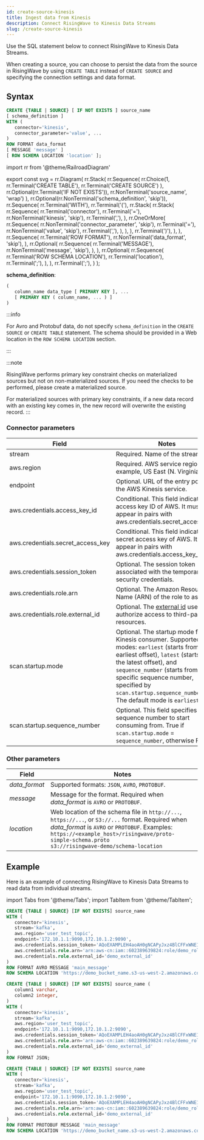 ```yaml
---
id: create-source-kinesis
title: Ingest data from Kinesis
description: Connect RisingWave to Kinesis Data Streams
slug: /create-source-kinesis
---
```


Use the SQL statement below to connect RisingWave to Kinesis Data Streams.

When creating a source, you can choose to persist the data from the source in RisingWave by using `CREATE TABLE` instead of `CREATE SOURCE` and specifying the connection settings and data format.

## Syntax

```sql
CREATE {TABLE | SOURCE} [ IF NOT EXISTS ] source_name 
[ schema_definition ]
WITH (
   connector='kinesis',
   connector_parameter='value', ...
) 
ROW FORMAT data_format
[ MESSAGE 'message' ]
[ ROW SCHEMA LOCATION 'location' ];
```



import rr from '@theme/RailroadDiagram'

export const svg = rr.Diagram(
    rr.Stack(
        rr.Sequence(
            rr.Choice(1,
                rr.Terminal('CREATE TABLE'),
                rr.Terminal('CREATE SOURCE')
            ),
            rr.Optional(rr.Terminal('IF NOT EXISTS')),
            rr.NonTerminal('source_name', 'wrap')
        ),
        rr.Optional(rr.NonTerminal('schema_definition', 'skip')),
        rr.Sequence(
            rr.Terminal('WITH'),
            rr.Terminal('('),
            rr.Stack(
                rr.Stack(
                    rr.Sequence(
                        rr.Terminal('connector'),
                        rr.Terminal('='),
                        rr.NonTerminal('kinesis', 'skip'),
                        rr.Terminal(','),
                    ),
                    rr.OneOrMore(
                        rr.Sequence(
                            rr.NonTerminal('connector_parameter', 'skip'),
                            rr.Terminal('='),
                            rr.NonTerminal('value', 'skip'),
                            rr.Terminal(','),
                        ),
                    ),
                ),
                rr.Terminal(')'),
            ),
        ),
        rr.Sequence(
            rr.Terminal('ROW FORMAT'),
            rr.NonTerminal('data_format', 'skip'),
        ),
        rr.Optional(
            rr.Sequence(
                rr.Terminal('MESSAGE'),
                rr.NonTerminal('message', 'skip'),
            ),
        ),
        rr.Optional(
            rr.Sequence(
                rr.Terminal('ROW SCHEMA LOCATION'),
                rr.Terminal('location'),
                rr.Terminal(';'),
            ),
        ),
        rr.Terminal(';'),
    )
);


<drawer SVG={svg} />





**schema_definition**:
```sql
(
   column_name data_type [ PRIMARY KEY ], ...
   [ PRIMARY KEY ( column_name, ... ) ]
)
```

:::info

For Avro and Protobuf data, do not specify `schema_definition` in the `CREATE SOURCE` or `CREATE TABLE` statement. The schema should be provided in a Web location in the `ROW SCHEMA LOCATION` section.

:::

:::note

RisingWave performs primary key constraint checks on materialized sources but not on non-materialized sources. If you need the checks to be performed, please create a materialized source.

For materialized sources with primary key constraints, if a new data record with an existing key comes in, the new record will overwrite the existing record. 
:::

### Connector parameters

|Field|	Notes|
|---|---|
|stream	|Required. Name of the stream.|
|aws.region	|Required. AWS service region. For example, US East (N. Virginia).|
|endpoint	|Optional. URL of the entry point for the AWS Kinesis service.|
|aws.credentials.access_key_id	|Conditional. This field indicates the access key ID of AWS. It must appear in pairs with aws.credentials.secret_access_key.	|
|aws.credentials.secret_access_key	|Conditional. This field indicates the secret access key of AWS. It must appear in pairs with aws.credentials.access_key_id.	|
|aws.credentials.session_token	|Optional. The session token associated with the temporary security credentials.	|
|aws.credentials.role.arn	|Optional. The Amazon Resource Name (ARN) of the role to assume.|
|aws.credentials.role.external_id|Optional. The [external id](https://aws.amazon.com/blogs/security/how-to-use-external-id-when-granting-access-to-your-aws-resources/) used to authorize access to third-party resources.	|
|scan.startup.mode |Optional. The startup mode for Kinesis consumer. Supported modes: `earliest` (starts from the earliest offset), `latest` (starts from the latest offset), and `sequence_number` (starts from specific sequence number, specified by `scan.startup.sequence_number`). The default mode is `earliest`.|
|scan.startup.sequence_number |Optional. This field specifies the sequence number to start consuming from. True if `scan.startup.mode` = `sequence_number`, otherwise False.| 

### Other parameters

|Field|	Notes|
|---|---|
|*data_format*| Supported formats: `JSON`, `AVRO`, `PROTOBUF`.|
|*message* |Message for the format. Required when *data_format* is `AVRO` or `PROTOBUF`.|
|*location*| Web location of the schema file in  `http://...`, `https://...`, or `S3://...` format. Required when *data_format* is `AVRO` or `PROTOBUF`. Examples:<br/>`https://<example_host>/risingwave/proto-simple-schema.proto`<br/>`s3://risingwave-demo/schema-location` |

## Example
Here is an example of connecting RisingWave to Kinesis Data Streams to read data from individual streams.

import Tabs from '@theme/Tabs';
import TabItem from '@theme/TabItem';

<Tabs>
<TabItem value="avro" label="Avro" default>

```sql
CREATE {TABLE | SOURCE} [IF NOT EXISTS] source_name
WITH (
   connector='kinesis',
   stream='kafka',
   aws.region='user_test_topic',
   endpoint='172.10.1.1:9090,172.10.1.2:9090',
   aws.credentials.session_token='AQoEXAMPLEH4aoAH0gNCAPyJxz4BlCFFxWNE1OPTgk5TthT+FvwqnKwRcOIfrRh3c/L To6UDdyJwOOvEVPvLXCrrrUtdnniCEXAMPLE/IvU1dYUg2RVAJBanLiHb4IgRmpRV3z rkuWJOgQs8IZZaIv2BXIa2R4OlgkBN9bkUDNCJiBeb/AXlzBBko7b15fjrBs2+cTQtp Z3CYWFXG8C5zqx37wnOE49mRl/+OtkIKGO7fAE',
   aws.credentials.role.arn='arn:aws-cn:iam::602389639824:role/demo_role',
   aws.credentials.role.external_id='demo_external_id'
) 
ROW FORMAT AVRO MESSAGE 'main_message'
ROW SCHEMA LOCATION 'https://demo_bucket_name.s3-us-west-2.amazonaws.com/demo.avsc';
```
</TabItem>
<TabItem value="json" label="JSON" default>

```sql
CREATE {TABLE | SOURCE} [IF NOT EXISTS] source_name (
   column1 varchar,
   column2 integer,
) 
WITH (
   connector='kinesis',
   stream='kafka',
   aws.region='user_test_topic',
   endpoint='172.10.1.1:9090,172.10.1.2:9090',
   aws.credentials.session_token='AQoEXAMPLEH4aoAH0gNCAPyJxz4BlCFFxWNE1OPTgk5TthT+FvwqnKwRcOIfrRh3c/L To6UDdyJwOOvEVPvLXCrrrUtdnniCEXAMPLE/IvU1dYUg2RVAJBanLiHb4IgRmpRV3z rkuWJOgQs8IZZaIv2BXIa2R4OlgkBN9bkUDNCJiBeb/AXlzBBko7b15fjrBs2+cTQtp Z3CYWFXG8C5zqx37wnOE49mRl/+OtkIKGO7fAE',
   aws.credentials.role.arn='arn:aws-cn:iam::602389639824:role/demo_role',
   aws.credentials.role.external_id='demo_external_id'
) 
ROW FORMAT JSON;
```
</TabItem>
<TabItem value="pb" label="Protobuf" default>

```sql
CREATE {TABLE | SOURCE} [IF NOT EXISTS] source_name
WITH (
   connector='kinesis',
   stream='kafka',
   aws.region='user_test_topic',
   endpoint='172.10.1.1:9090,172.10.1.2:9090',
   aws.credentials.session_token='AQoEXAMPLEH4aoAH0gNCAPyJxz4BlCFFxWNE1OPTgk5TthT+FvwqnKwRcOIfrRh3c/L To6UDdyJwOOvEVPvLXCrrrUtdnniCEXAMPLE/IvU1dYUg2RVAJBanLiHb4IgRmpRV3z rkuWJOgQs8IZZaIv2BXIa2R4OlgkBN9bkUDNCJiBeb/AXlzBBko7b15fjrBs2+cTQtp Z3CYWFXG8C5zqx37wnOE49mRl/+OtkIKGO7fAE',
   aws.credentials.role.arn='arn:aws-cn:iam::602389639824:role/demo_role',
   aws.credentials.role.external_id='demo_external_id'
) 
ROW FORMAT PROTOBUF MESSAGE 'main_message'
ROW SCHEMA LOCATION 'https://demo_bucket_name.s3-us-west-2.amazonaws.com/demo.proto';
```
</TabItem>
</Tabs>
